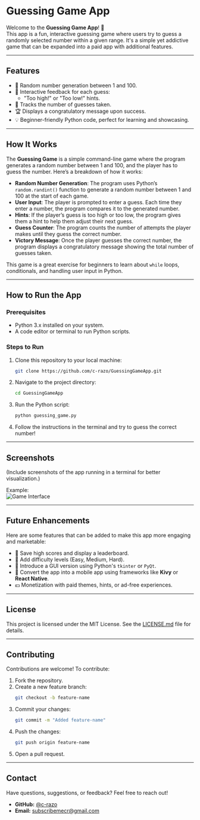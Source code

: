 # **Guessing Game App**

Welcome to the **Guessing Game App**! 🎲  
This app is a fun, interactive guessing game where users try to guess a randomly selected number within a given range. It's a simple yet addictive game that can be expanded into a paid app with additional features.

---

## **Features**
- 🎯 Random number generation between 1 and 100.
- 🧠 Interactive feedback for each guess:
  - "Too high!" or "Too low!" hints.
- 🔢 Tracks the number of guesses taken.
- 🏆 Displays a congratulatory message upon success.
- 💡 Beginner-friendly Python code, perfect for learning and showcasing.

---

## **How It Works**

The **Guessing Game** is a simple command-line game where the program generates a random number between 1 and 100, and the player has to guess the number. Here’s a breakdown of how it works:

- **Random Number Generation**: The program uses Python’s `random.randint()` function to generate a random number between 1 and 100 at the start of each game.
- **User Input**: The player is prompted to enter a guess. Each time they enter a number, the program compares it to the generated number.
- **Hints**: If the player’s guess is too high or too low, the program gives them a hint to help them adjust their next guess.
- **Guess Counter**: The program counts the number of attempts the player makes until they guess the correct number.
- **Victory Message**: Once the player guesses the correct number, the program displays a congratulatory message showing the total number of guesses taken.

This game is a great exercise for beginners to learn about `while` loops, conditionals, and handling user input in Python.

---

## **How to Run the App**

### **Prerequisites**
- Python 3.x installed on your system.
- A code editor or terminal to run Python scripts.

### **Steps to Run**
1. Clone this repository to your local machine:
   ```bash
   git clone https://github.com/c-razo/GuessingGameApp.git
   ```
2. Navigate to the project directory:
   ```bash
   cd GuessingGameApp
   ```
3. Run the Python script:
   ```bash
   python guessing_game.py
   ```

4. Follow the instructions in the terminal and try to guess the correct number!

---

## **Screenshots**
(Include screenshots of the app running in a terminal for better visualization.)

Example:  
![Game Interface](placeholder.png)

---

## **Future Enhancements**
Here are some features that can be added to make this app more engaging and marketable:
- 💾 Save high scores and display a leaderboard.
- 🌈 Add difficulty levels (Easy, Medium, Hard).
- 🎨 Introduce a GUI version using Python's `tkinter` or `PyQt`.
- 📱 Convert the app into a mobile app using frameworks like **Kivy** or **React Native**.
- 💵 Monetization with paid themes, hints, or ad-free experiences.

---

## **License**
This project is licensed under the MIT License. See the [LICENSE.md](LICENSE.md) file for details.

---

## **Contributing**
Contributions are welcome! To contribute:
1. Fork the repository.
2. Create a new feature branch:
   ```bash
   git checkout -b feature-name
   ```
3. Commit your changes:
   ```bash
   git commit -m "Added feature-name"
   ```
4. Push the changes:
   ```bash
   git push origin feature-name
   ```
5. Open a pull request.

---

## **Contact**
Have questions, suggestions, or feedback? Feel free to reach out!

- **GitHub:** [@c-razo](https://github.com/c-razo)
- **Email:** subscribemecr@gmail.com
